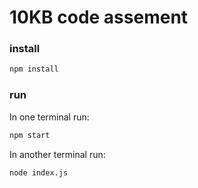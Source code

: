 # 10KB code assement
### install
```bash
npm install
```
### run
In one terminal run:
```bash
npm start
```
In another terminal run:
```bash
node index.js
```
